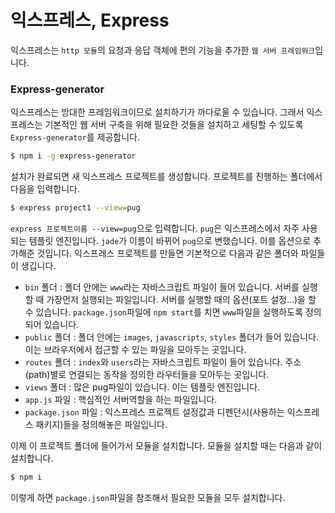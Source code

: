 # 익스프레스, Express

익스프레스는 `http 모듈`의 요청과 응답 객체에 편의 기능을 추가한 `웹 서버 프레임워크`입니다. 

### Express-generator

익스프레스는 방대한 프레임워크이므로 설치하기가 까다로울 수 있습니다. 그래서 익스프레스는 기본적인 웹 서버 구축을 위해 필요한 것들을 설치하고 세팅할 수 있도록 `Express-generator`를 제공합니다. 

```bash
$ npm i -g express-generator
```

설치가 완료되면 새 익스프레스 프로젝트를 생성합니다. 프로젝트를 진행하는 폴더에서 다음을 입력합니다.

```bash
$ express project1 --view=pug
```

`express 프로젝트이름 --view=pug`으로 입력합니다. `pug`은 익스프레스에서 자주 사용되는 템플릿 엔진입니다. `jade`가 이름이 바뀌어 `pug`으로 변했습니다. 이를 옵션으로 추가해준 것입니다. 익스프레스 프로젝트를 만들면 기본적으로 다음과 같은 폴더와 파일들이 생깁니다.

* `bin` 폴더 : 폴더 안에는 `www`라는 자바스크립트 파일이 들어 있습니다. 서버를 실행할 때 가장먼저 실행되는 파일입니다. 서버를 실행할 때의 옵션(포트 설정…)을 할 수 있습니다. `package.json`파일에 `npm start`를 치면 `www`파일을 실행하도록 정의되어 있습니다.
* `public` 폴더 : 폴더 안에는 `images`, `javascripts`, `styles` 폴더가 들어 있습니다. 이는 브라우저에서 접근할 수 있는 파일을 모아두는 곳입니다.
* `routes` 폴더 : `index`와 `users`라는 자바스크립트 파일이 들어 있습니다. 주소(path)별로 연결되는 동작을 정의한 라우터들을 모아두는 곳입니다.
* `views` 폴더 : 많은 pug파일이 있습니다. 이는 템플릿 엔진입니다.
* `app.js` 파일 : 핵심적인 서버역할을 하는 파일입니다.
* `package.json` 파일 : 익스프레스 프로젝트 설정값과 디펜던시(사용하는 익스프레스 패키지)들을 정의해놓은 파일입니다.

이제 이 프로젝트 폴더에 들어가서 모듈을 설치합니다. 모듈을 설치할 때는 다음과 같이 설치합니다.

```bash
$ npm i
```

이렇게 하면 `package.json`파일을 참조해서 필요한 모듈을 모두 설치합니다. 

